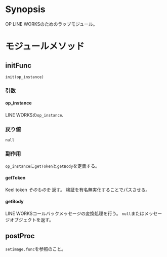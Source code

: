 # Synopsis

OP LINE WORKSのためのラップモジュール。

# モジュールメソッド

## initFunc

```
init(op_instance)
```

### 引数

#### op\_instance

LINE WORKSの`op_instance`.

### 戻り値

`null`

### 副作用

`op_instance`に`getToken`と`getBody`を定義する。

#### getToken

Keel token *そのものを* 返す。
検証を有名無実化することでパスさせる。

#### getBody

LINE WORKSコールバックメッセージの変換処理を行う。
`null`またはメッセージオブジェクトを返す。

## postProc

`setimage.func`を参照のこと。